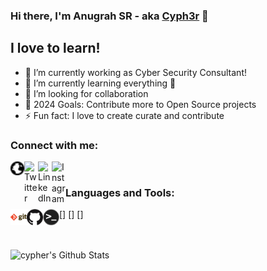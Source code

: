### Hi there, I'm Anugrah SR - aka [Cyph3r][website] 👋

## I love to learn!
- 🔭 I’m currently working as Cyber Security Consultant!
- 🌱 I’m currently learning everything 🤣
- 👯 I’m looking for collaboration
- 🥅 2024 Goals: Contribute more to Open Source projects
- ⚡ Fun fact: I love to create curate and contribute

### Connect with me:

[<img align="left" alt="website" width="22px" src="https://raw.githubusercontent.com/iconic/open-iconic/master/svg/globe.svg" />][website]
[<img align="left" alt=" Twitter" width="22px" src="https://cdn.jsdelivr.net/npm/simple-icons@v3/icons/twitter.svg" />][twitter]
[<img align="left" alt="LinkedIn" width="22px" src="https://cdn.jsdelivr.net/npm/simple-icons@v3/icons/linkedin.svg" />][linkedin]
[<img align="left" alt="Instagram" width="22px" src="https://cdn.jsdelivr.net/npm/simple-icons@v3/icons/instagram.svg" />][instagram]

<br />

### Languages and Tools:

[<img align="left" alt="Git" width="26px" src="https://raw.githubusercontent.com/github/explore/80688e429a7d4ef2fca1e82350fe8e3517d3494d/topics/git/git.png" />]
[<img align="left" alt="GitHub" width="26px" src="https://raw.githubusercontent.com/github/explore/78df643247d429f6cc873026c0622819ad797942/topics/github/github.png" />]
[<img align="left" alt="HTML5" width="26px" src="https://raw.githubusercontent.com/github/explore/80688e429a7d4ef2fca1e82350fe8e3517d3494d/topics/terminal/terminal.png" />]

<br />
<br />


<img align="left" alt="cypher's Github Stats" src="https://github-readme-stats.vercel.app/api?username=anugrahsr&show_icons=true&hide_border=true" />

[website]: https://anugrahsr.netlify.app/
[twitter]: https://twitter.com/cyph3r_asr
[instagram]: https://www.instagram.com/anugrahsr/
[linkedin]: https://www.linkedin.com/in/anugrah-sr
[bc]: https://bugcrowd.com/CyPH3R
